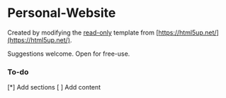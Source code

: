 # Personal-Website

Created by modifying the [read-only](https://html5up.net/read-only) template from [https://html5up.net/](https://html5up.net/).

Suggestions welcome. Open for free-use.

### To-do
[*] Add sections
[ ] Add content